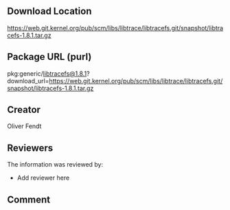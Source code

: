 ## Download Location

https://web.git.kernel.org/pub/scm/libs/libtrace/libtracefs.git/snapshot/libtracefs-1.8.1.tar.gz

## Package URL (purl)

pkg:generic/libtracefs@1.8.1?download_url=https://web.git.kernel.org/pub/scm/libs/libtrace/libtracefs.git/snapshot/libtracefs-1.8.1.tar.gz

## Creator

Oliver Fendt

## Reviewers

The information was reviewed by:

* Add reviewer here

## Comment

